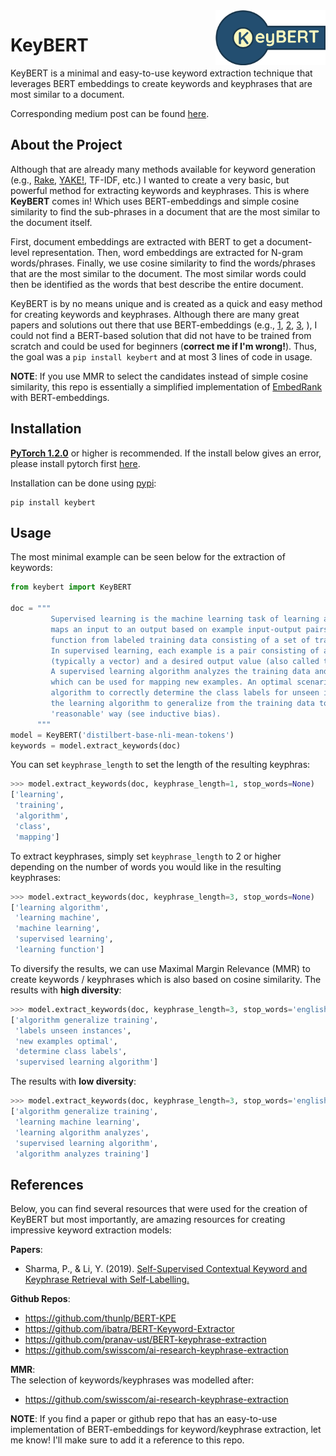 <img src="images/logo.png" width="35%" height="35%" align="right" />

# KeyBERT

KeyBERT is a minimal and easy-to-use keyword extraction technique that leverages BERT embeddings to
create keywords and keyphrases that are most similar to a document. 

Corresponding medium post can be found [here]().


## About the Project
  

Although that are already many methods available for keyword generation 
(e.g., 
[Rake](https://github.com/aneesha/RAKE), 
[YAKE!](https://github.com/LIAAD/yake), TF-IDF, etc.) 
I wanted to create a very basic, but powerful method for extracting keywords and keyphrases. 
This is where **KeyBERT** comes in! Which uses BERT-embeddings and simple cosine similarity
to find the sub-phrases in a document that are the most similar to the document itself.

First, document embeddings are extracted with BERT to get a document-level representation. 
Then, word embeddings are extracted for N-gram words/phrases. Finally, we use cosine similarity 
to find the words/phrases that are the most similar to the document. The most similar words could 
then be identified as the words that best describe the entire document.  

KeyBERT is by no means unique and is created as a quick and easy method
for creating keywords and keyphrases. Although there are many great 
papers and solutions out there that use BERT-embeddings 
(e.g., 
[1](https://github.com/pranav-ust/BERT-keyphrase-extraction),
[2](https://github.com/ibatra/BERT-Keyword-Extractor),
[3](https://www.preprints.org/manuscript/201908.0073/download/final_file),
), I could not find a BERT-based solution that did not have to be trained from scratch and
could be used for beginners (**correct me if I'm wrong!**).
Thus, the goal was a `pip install keybert` and at most 3 lines of code in usage.   
    
**NOTE**: If you use MMR to select the candidates instead of simple cosine similarity,
this repo is essentially a simplified implementation of 
[EmbedRank](https://github.com/swisscom/ai-research-keyphrase-extraction) 
with BERT-embeddings. 

## Installation
**[PyTorch 1.2.0](https://pytorch.org/get-started/locally/)** or higher is recommended. If the install below gives an
error, please install pytorch first [here](https://pytorch.org/get-started/locally/). 

Installation can be done using [pypi](https://pypi.org/project/bertopic/):

```
pip install keybert
```

## Usage

The most minimal example can be seen below for the extraction of keywords:
```python
from keybert import KeyBERT

doc = """
         Supervised learning is the machine learning task of learning a function that
         maps an input to an output based on example input-output pairs.[1] It infers a
         function from labeled training data consisting of a set of training examples.[2]
         In supervised learning, each example is a pair consisting of an input object
         (typically a vector) and a desired output value (also called the supervisory signal). 
         A supervised learning algorithm analyzes the training data and produces an inferred function, 
         which can be used for mapping new examples. An optimal scenario will allow for the 
         algorithm to correctly determine the class labels for unseen instances. This requires 
         the learning algorithm to generalize from the training data to unseen situations in a 
         'reasonable' way (see inductive bias).
      """
model = KeyBERT('distilbert-base-nli-mean-tokens')
keywords = model.extract_keywords(doc)
```

You can set `keyphrase_length` to set the length of the resulting keyphras:

```python
>>> model.extract_keywords(doc, keyphrase_length=1, stop_words=None)
['learning', 
 'training', 
 'algorithm', 
 'class', 
 'mapping']
```

To extract keyphrases, simply set `keyphrase_length` to 2 or higher depending on the number 
of words you would like in the resulting keyphrases: 

```python
>>> model.extract_keywords(doc, keyphrase_length=3, stop_words=None)
['learning algorithm',
 'learning machine',
 'machine learning',
 'supervised learning',
 'learning function']
``` 

To diversify the results, we can use Maximal Margin Relevance (MMR) to create
keywords / keyphrases which is also based on cosine similarity. The results 
with **high diversity**:

```python
>>> model.extract_keywords(doc, keyphrase_length=3, stop_words='english', use_mmr=True, diversity=0.7)
['algorithm generalize training',
 'labels unseen instances',
 'new examples optimal',
 'determine class labels',
 'supervised learning algorithm']
``` 

The results with **low diversity**:  

```python
>>> model.extract_keywords(doc, keyphrase_length=3, stop_words='english', use_mmr=True, diversity=0.2)
['algorithm generalize training',
 'learning machine learning',
 'learning algorithm analyzes',
 'supervised learning algorithm',
 'algorithm analyzes training']
``` 


## References
Below, you can find several resources that were used for the creation of KeyBERT 
but most importantly, are amazing resources for creating impressive keyword extraction models: 

**Papers**:    
* Sharma, P., & Li, Y. (2019). [Self-Supervised Contextual Keyword and Keyphrase Retrieval with Self-Labelling.](https://www.preprints.org/manuscript/201908.0073/download/final_file)

**Github Repos**:  
* https://github.com/thunlp/BERT-KPE  
* https://github.com/ibatra/BERT-Keyword-Extractor  
* https://github.com/pranav-ust/BERT-keyphrase-extraction  
* https://github.com/swisscom/ai-research-keyphrase-extraction  

**MMR**:  
The selection of keywords/keyphrases was modelled after:  
* https://github.com/swisscom/ai-research-keyphrase-extraction  

**NOTE**: If you find a paper or github repo that has an easy-to-use implementation
of BERT-embeddings for keyword/keyphrase extraction, let me know! I'll make sure to
add it a reference to this repo. 

